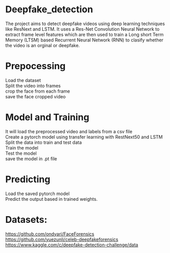 # Deepfake_detection<br/>
The project aims to detect deepfake videos using deep learning techniques like ResNext and LSTM. It uses a Res-Net Convolution Neural Network to extract frame level features which are then used to train a Long short Term Memory (LTSM) based Recurrent Neural Network (RNN) to clasify whether the video is an orginal or deepfake.<br/>
# Prepocessing<br/>
  Load the dataset<br/>
  Split the video into frames<br/>
  crop the face from each frame<br/>
  save the face cropped video<br/>
# Model and Training<br/>
  It will load the preprocessed video and labels from a csv file<br/>
  Create a pytorch model using transfer learning with RestNext50 and LSTM<br/>
  Split the data into train and test data<br/>
  Train the model<br/>
  Test the model<br/>
  save the model in .pt file<br/>
# Predicting<br/>
  Load the saved pytorch model<br/>
  Predict the output based in trained weights.

# Datasets:
  https://github.com/ondyari/FaceForensics
  https://github.com/yuezunli/celeb-deepfakeforensics
  https://www.kaggle.com/c/deepfake-detection-challenge/data
